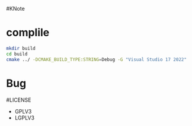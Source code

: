 #KNote

# complile

```sh
mkdir build
cd build
cmake ../ -DCMAKE_BUILD_TYPE:STRING=Debug -G "Visual Studio 17 2022"
```

# Bug

#LICENSE
- GPLV3
- LGPLV3

